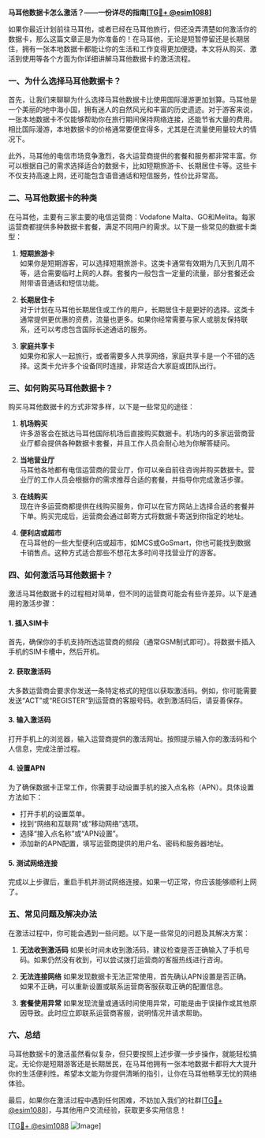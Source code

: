 **马耳他数据卡怎么激活？——一份详尽的指南[[TG💪+ @esim1088](https://t.me/s/esim1088)]**

如果你最近计划前往马耳他，或者已经在马耳他旅行，但还没弄清楚如何激活你的数据卡，那么这篇文章正是为你准备的！在马耳他，无论是短暂停留还是长期居住，拥有一张本地数据卡都能让你的生活和工作变得更加便捷。本文将从购买、激活到使用等各个方面为你详细讲解马耳他数据卡的激活流程。

### 一、为什么选择马耳他数据卡？

首先，让我们来聊聊为什么选择马耳他数据卡比使用国际漫游更加划算。马耳他是一个美丽的地中海小国，拥有迷人的自然风光和丰富的历史遗迹。对于游客来说，一张本地数据卡不仅能够帮助你在旅行期间保持网络连接，还能节省大量的费用。相比国际漫游，本地数据卡的价格通常要便宜得多，尤其是在流量使用量较大的情况下。

此外，马耳他的电信市场竞争激烈，各大运营商提供的套餐和服务都非常丰富。你可以根据自己的需求选择适合的数据卡，比如短期旅游卡、长期居住卡等。这些卡不仅支持高速上网，还可能包含语音通话和短信服务，性价比非常高。

### 二、马耳他数据卡的种类

在马耳他，主要有三家主要的电信运营商：Vodafone Malta、GO和Melita。每家运营商都提供多种数据卡套餐，满足不同用户的需求。以下是一些常见的数据卡类型：

1. **短期旅游卡**  
   如果你是短期游客，可以选择短期旅游卡。这类卡通常有效期为几天到几周不等，适合需要临时上网的人群。套餐内一般包含一定量的流量，部分套餐还会附带语音通话和短信功能。

2. **长期居住卡**  
   对于计划在马耳他长期居住或工作的用户，长期居住卡是更好的选择。这类卡通常提供更优惠的资费，流量也更多。如果你经常需要与家人或朋友保持联系，还可以考虑包含国际长途通话的服务。

3. **家庭共享卡**  
   如果你和家人一起旅行，或者需要多人共享网络，家庭共享卡是一个不错的选择。这类卡允许多个设备同时连接，非常适合大家庭或团队出行。

### 三、如何购买马耳他数据卡？

购买马耳他数据卡的方式非常多样，以下是一些常见的途径：

1. **机场购买**  
   许多游客会在抵达马耳他国际机场后直接购买数据卡。机场内的多家运营商营业厅都会提供各种数据卡套餐，并且工作人员会耐心地为你解答疑问。

2. **当地营业厅**  
   马耳他各地都有电信运营商的营业厅，你可以亲自前往咨询并购买数据卡。营业厅的工作人员会根据你的需求推荐合适的套餐，并指导你完成激活步骤。

3. **在线购买**  
   现在许多运营商都提供在线购买服务，你可以在官方网站上选择合适的套餐并下单。购买完成后，运营商会通过邮寄方式将数据卡寄送到你指定的地址。

4. **便利店或超市**  
   在马耳他的一些大型便利店或超市，如MCS或GoSmart，你也可能找到数据卡销售点。这种方式适合那些不想花太多时间寻找营业厅的游客。

### 四、如何激活马耳他数据卡？

激活马耳他数据卡的过程相对简单，但不同的运营商可能会有些许差异。以下是通用的激活步骤：

#### 1. 插入SIM卡
   首先，确保你的手机支持所选运营商的频段（通常GSM制式即可）。将数据卡插入手机的SIM卡槽中，然后开机。

#### 2. 获取激活码
   大多数运营商会要求你发送一条特定格式的短信以获取激活码。例如，你可能需要发送“ACT”或“REGISTER”到运营商的客服号码。收到激活码后，请妥善保存。

#### 3. 输入激活码
   打开手机上的浏览器，输入运营商提供的激活网址。按照提示输入你的激活码和个人信息，完成注册过程。

#### 4. 设置APN
   为了确保数据卡正常工作，你需要手动设置手机的接入点名称（APN）。具体设置方法如下：
   - 打开手机的设置菜单。
   - 找到“网络和互联网”或“移动网络”选项。
   - 选择“接入点名称”或“APN设置”。
   - 添加新的APN配置，填写运营商提供的用户名、密码和服务器地址。

#### 5. 测试网络连接
   完成以上步骤后，重启手机并测试网络连接。如果一切正常，你应该能够顺利上网了。

### 五、常见问题及解决办法

在激活过程中，你可能会遇到一些问题。以下是一些常见的问题及其解决方案：

1. **无法收到激活码**
   如果长时间未收到激活码，建议检查是否正确输入了手机号码。如果仍然没有收到，可以尝试拨打运营商的客服热线进行咨询。

2. **无法连接网络**
   如果发现数据卡无法正常使用，首先确认APN设置是否正确。如果不正确，可以重新设置或联系运营商客服获取正确的配置信息。

3. **套餐使用异常**
   如果发现流量或通话时间使用异常，可能是由于误操作或其他原因导致。此时应立即联系运营商客服，说明情况并请求帮助。

### 六、总结

马耳他数据卡的激活虽然看似复杂，但只要按照上述步骤一步步操作，就能轻松搞定。无论你是短期游客还是长期居民，在马耳他拥有一张本地数据卡都将大大提升你的生活便利性。希望本文能为你提供清晰的指引，让你在马耳他畅享无忧的网络体验。

最后，如果你在激活过程中遇到任何困难，不妨加入我们的社群[[TG💪+ @esim1088](https://t.me/s/esim1088)]，与其他用户交流经验，获取更多实用信息！

[[TG💪+ @esim1088](https://t.me/s/esim1088) ![Image](https://i.postimg.cc/4NQfJmqS/Snipaste-2025-05-13-00-14-12.png)]